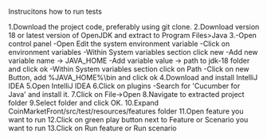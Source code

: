 Instrucitons how to run tests

1.Download the project code, preferably using git clone.
2.Download version 18 or latest version of OpenJDK and extract to Program Files>Java 
3.-Open control panel 
  -Open Edit the system environment variable 
  -Click on environment variables
  -Within System variables section click new
  -Add new variable name -> JAVA_HOME
  -Add variable value -> path to jdk-18 folder and click ok
  -Within System variables section click on Path 
  -Click on new Button, add %JAVA_HOME%\bin and click ok 
4.Download and install IntelliJ IDEA 
5.Open IntelliJ IDEA
6.Click on plugins 
   -Search for 'Cucumber for Java' and install it.
7.Click on File->Open
8.Navigate to extracted project folder
9.Select folder and click OK.
10.Expand CoinMarketFront/src/test/resources/features folder
11.Open feature you want to run
12.Click on green play button next to Feature or Scenario you want to run
13.Click on Run feature or Run scenario
 	

